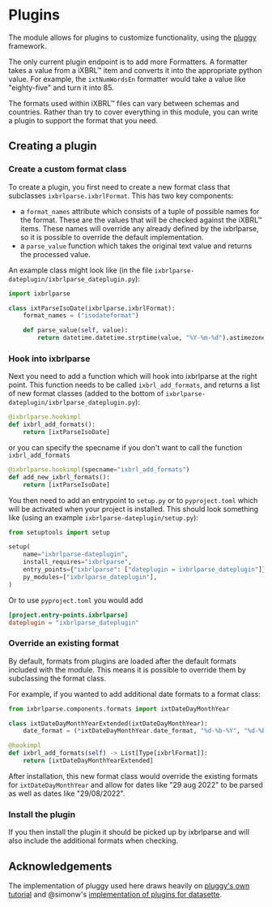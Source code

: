 # Plugins

The module allows for plugins to customize functionality, using the [pluggy](https://pluggy.readthedocs.io/en/stable/) framework.

The only current plugin endpoint is to add more Formatters. A formatter takes a value from a iXBRL™ item and converts it into the appropriate python value. For example, the `ixtNumWordsEn` formatter would take a value like "eighty-five" and turn it into 85.

The formats used within iXBRL™ files can vary between schemas and countries. Rather than try to cover everything in this module, you can write a plugin to support the format that you need.

## Creating a plugin

### Create a custom format class

To create a plugin, you first need to create a new format class that subclasses `ixbrlparse.ixbrlFormat`. This has two key components:

- a `format_names` attribute which consists of a tuple of possible names for the format. These are the values that will be checked against the iXBRL™ items. These names will override any already defined by the ixbrlparse, so it is possible to override the default implementation.
- a `parse_value` function which takes the original text value and returns the processed value.

An example class might look like (in the file `ixbrlparse-dateplugin/ixbrlparse_dateplugin.py`):

```python
import ixbrlparse

class ixtParseIsoDate(ixbrlparse.ixbrlFormat):
    format_names = ("isodateformat")

    def parse_value(self, value):
        return datetime.datetime.strptime(value, "%Y-%m-%d").astimezone().date()
```

### Hook into ixbrlparse

Next you need to add a function which will hook into ixbrlparse at the right point. This function needs to be called `ixbrl_add_formats`, and returns a list of new format classes (added to the bottom of `ixbrlparse-dateplugin/ixbrlparse_dateplugin.py`):

```python
@ixbrlparse.hookimpl
def ixbrl_add_formats():
    return [ixtParseIsoDate]
```

or you can specify the specname if you don't want to call the function `ixbrl_add_formats`

```python
@ixbrlparse.hookimpl(specname="ixbrl_add_formats")
def add_new_ixbrl_formats():
    return [ixtParseIsoDate]
```

You then need to add an entrypoint to `setup.py` or to `pyproject.toml` which will be activated when your project is installed. This should look something like (using an example `ixbrlparse-dateplugin/setup.py`):

```python
from setuptools import setup

setup(
    name="ixbrlparse-dateplugin",
    install_requires="ixbrlparse",
    entry_points={"ixbrlparse": ["dateplugin = ixbrlparse_dateplugin"]},
    py_modules=["ixbrlparse_dateplugin"],
)
```

Or to use `pyproject.toml` you would add

```toml
[project.entry-points.ixbrlparse]
dateplugin = "ixbrlparse_dateplugin"
```

### Override an existing format

By default, formats from plugins are loaded after the default formats included with the module. This means it is possible to override
them by subclassing the format class.

For example, if you wanted to add additional date formats to a format class:

```python
from ixbrlparse.components.formats import ixtDateDayMonthYear

class ixtDateDayMonthYearExtended(ixtDateDayMonthYear):
    date_format = (*ixtDateDayMonthYear.date_format, "%d-%b-%Y", "%d-%b-%y")

@hookimpl
def ixbrl_add_formats(self) -> List[Type[ixbrlFormat]]:
    return [ixtDateDayMonthYearExtended]
```

After installation, this new format class would override the existing formats for `ixtDateDayMonthYear` and
allow for dates like "29 aug 2022" to be parsed as well as dates like "29/08/2022".

### Install the plugin

If you then install the plugin it should be picked up by ixbrlparse and will also include the additional formats when checking.

## Acknowledgements

The implementation of pluggy used here draws heavily on [pluggy's own tutorial](https://pluggy.readthedocs.io/en/stable/#a-complete-example) and @simonw's [implementation of plugins for datasette](https://docs.datasette.io/en/stable/plugins.html).
